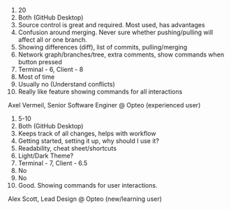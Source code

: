 1. 20
2. Both (GitHub Desktop)
3. Source control is great and required. Most used, has advantages
4. Confusion around merging. Never sure whether pushing/pulling will affect all or one branch.
5. Showing differences (diff), list of commits, pulling/merging
6. Network graph/branches/tree, extra comments, show commands when button pressed
7. Terminal - 6, Client - 8
8. Most of time
9. Usually no (Understand conflicts)
10. Really like feature showing commands for all interactions

Axel Vermeil, Senior Software Enginer @ Opteo (experienced user)

1. 5-10
2. Both (GitHub Desktop)
3. Keeps track of all changes, helps with workflow
4. Getting started, setting it up, why should I use it?
5. Readability, cheat sheet/shortcuts
6. Light/Dark Theme?
7. Terminal - 7, Client - 6.5
8. No
9. No
10. Good. Showing commands for user interactions.

Alex Scott, Lead Design @ Opteo (new/learning user)
